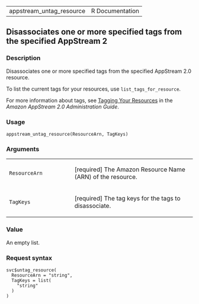 <table style="width: 100%;">
<tbody>
<tr class="odd">
<td>appstream_untag_resource</td>
<td style="text-align: right;">R Documentation</td>
</tr>
</tbody>
</table>

## Disassociates one or more specified tags from the specified AppStream 2

### Description

Disassociates one or more specified tags from the specified AppStream
2.0 resource.

To list the current tags for your resources, use
`list_tags_for_resource`.

For more information about tags, see [Tagging Your
Resources](https://docs.aws.amazon.com/appstream2/latest/developerguide/tagging-basic.html)
in the *Amazon AppStream 2.0 Administration Guide*.

### Usage

    appstream_untag_resource(ResourceArn, TagKeys)

### Arguments

<table>
<colgroup>
<col style="width: 35%" />
<col style="width: 65%" />
</colgroup>
<tbody>
<tr class="odd">
<td><code
id="appstream_untag_resource_:_ResourceArn">ResourceArn</code></td>
<td><p>[required] The Amazon Resource Name (ARN) of the
resource.</p></td>
</tr>
<tr class="even">
<td><code id="appstream_untag_resource_:_TagKeys">TagKeys</code></td>
<td><p>[required] The tag keys for the tags to disassociate.</p></td>
</tr>
</tbody>
</table>

### Value

An empty list.

### Request syntax

    svc$untag_resource(
      ResourceArn = "string",
      TagKeys = list(
        "string"
      )
    )
